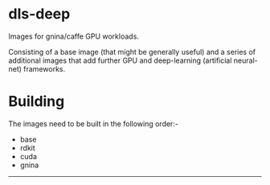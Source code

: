 # dls-deep
Images for gnina/caffe GPU workloads.

Consisting of a base image (that might be generally useful) and a series
of additional images that add further GPU and deep-learning
(artificial neural-net) frameworks.

# Building
The images need to be built in the following order:-

-   base
-   rdkit
-   cuda
-   gnina

---

